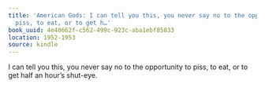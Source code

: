 ```yaml
---
title: 'American Gods: I can tell you this, you never say no to the opportunity to
  piss, to eat, or to get h…'
book_uuid: 4e40662f-c562-499c-923c-aba1ebf85833
location: 1952-1953
source: kindle
---
```


I can tell you this, you never say no to the opportunity to piss, to eat, or to get half an hour’s shut-eye.